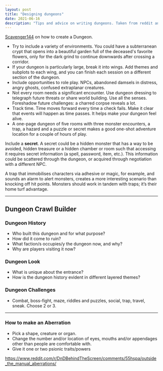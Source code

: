 ```yaml
---
layout: post
title: "Designing dungeons"
date: 2021-06-16
description: "Tips and advice on writing dungeons. Taken from reddit and other places."
---
```


[Scavenger144](https://www.reddit.com/r/dndnext/comments/754kez/how_to_create_a_dungeon_crawl/) on how to create a Dungeon.
- Try to include a variety of environments. You could have a subterranean crypt that opens into a beautiful garden full of the deceased's favorite flowers, only for the dark grind to continue downwards after crossing a corridor.
- If your dungeon is particularly large, break it into wings. Add themes and subplots to each wing, and you can finish each session on a different section of the dungeon.
- Include opportunities to role play. NPCs, abandoned damsels in distress, angry ghosts, confused extraplanar creatures.
- Not every room needs a significant encounter. Use dungeon dressing to telegraph future threats or share world building. Use all the senses. Foreshadow future challenges: a charred corpse reveals a lot.
- Track time. Time moves forward every time a check fails. Make it clear that events will happen as time passes. It helps make your dungeon feel alive.
- A one-page dungeon of five rooms with three monster encounters, a trap, a hazard and a puzzle or secret makes a good one-shot adventure location for a couple of hours of play.

Include a **secret**. A secret could be a hidden monster that has a way to be avoided, hidden treasure or a hidden chamber or room such that accessing it requires secret information (a spell, password, item, etc.).
This information could be scattered through the dungeon, or acquired through negotiation with a different NPC.

A trap that immobilises characters via adhesive or magic, for example, and sounds an alarm to alert monsters, creates a more interesting scenario than knocking off hit points. Monsters should work in tandem with traps; it’s their home turf advantage.

---

## Dungeon Crawl Builder

### Dungeon History
- Who built this dungeon and for what purpose?
- How did it come to ruin?
- What faction/s occupies/y the dungeon now, and why?
- Why are players visiting it now?

### Dungeon Look
- What is unique about the entrance?
- How is the dungeon history evident in different layered themes?

### Dungeon Challenges
- Combat, boss-fight, maze, riddles and puzzles, social, trap, travel, sneak. Choose 2 or 3.

---
### How to make an Aberration

- Pick a shape, creature or organ.
- Change the number and/or location of eyes, mouths and/or appendages other than people are comfortable with.
- Give it one or two psionic traits/powers

<https://www.reddit.com/r/DnDBehindTheScreen/comments/55hspa/outside_the_manual_aberrations/>
